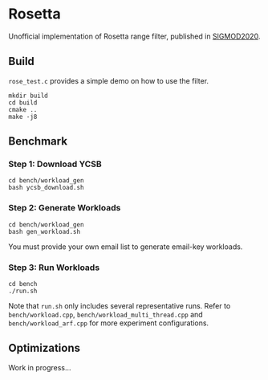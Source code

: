 # Rosetta

Unofficial implementation of Rosetta range filter, published in [SIGMOD2020](https://stratos.seas.harvard.edu/files/stratos/files/rosetta.pdf).

## Build

`rose_test.c` provides a simple demo on how to use the filter.

```
mkdir build
cd build
cmake ..
make -j8
```

## Benchmark

### Step 1: Download YCSB

```
cd bench/workload_gen
bash ycsb_download.sh
```

### Step 2: Generate Workloads

```
cd bench/workload_gen
bash gen_workload.sh
```

You must provide your own email list to generate email-key workloads.

### Step 3: Run Workloads

```
cd bench
./run.sh
```

Note that `run.sh` only includes several representative runs. Refer to `bench/workload.cpp`, `bench/workload_multi_thread.cpp` and `bench/workload_arf.cpp` for more experiment configurations.

## Optimizations

Work in progress...

